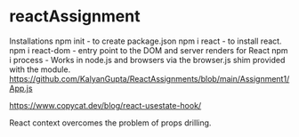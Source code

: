 # reactAssignment
Installations
 npm init - to create package.json
 npm i react - to install react.
 npm i react-dom - entry point to the DOM and server renders for React
 npm i process - Works in node.js and browsers via the browser.js shim provided with the module.
 https://github.com/KalyanGupta/ReactAssignments/blob/main/Assignment1/App.js

 https://www.copycat.dev/blog/react-usestate-hook/

 React context overcomes the problem of props drilling.